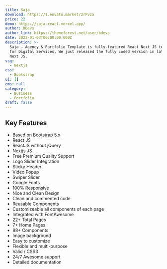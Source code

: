 ```yaml
---
title: Saja
download: https://1.envato.market/2rPvza
price: 22
demo: https://saja-react.vercel.app/
author: BDevs
author_link: https://themeforest.net/user/bdevs
date: 2023-01-03T00:00:00.000Z
description: >-
  Saja – Agency & Portfolio Template is fully-featured React Next JS template
  for Digital Services, We just released the fully coded version in latest React
  Next JS.
ssg:
  - Nextjs
css:
  - Bootstrap
ui: []
cms: null
category:
  - Business
  - Portfolio
draft: false
---
```

## Key Features

- Based on Bootstrap 5.x
- React JS
- ReactJS without jQuery
- Nextjs JS
- Free Premium Quality Support
- Logo Slider Integration
- Sticky Header
- Video Popup
- Swiper Slider
- Google Fonts
- 100% Responsive
- Nice and Clean Design
- Clean and commented code
- Reusable Components
- Customizeable all components of each page
- Integrated with FontAwesome
- 22+ Total Pages
- 7+ Home Pages
- 88+ Components
- Image background
- Easy to customize
- Flexible and multi-purpose
- Valid / CSS3
- 24/7 Awesome support
- Detailed documentation
